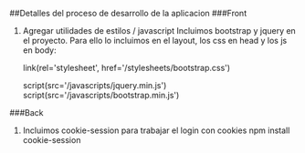 ##Detalles del proceso de desarrollo de la aplicacion
###Front
1. Agregar utilidades de estilos / javascript
Incluimos bootstrap y jquery en el proyecto. Para ello lo incluimos en el layout, los css en head y los js en body:

    link(rel='stylesheet', href='/stylesheets/bootstrap.css')

    script(src='/javascripts/jquery.min.js')
    script(src='/javascripts/bootstrap.min.js')

###Back
1. Incluimos cookie-session para trabajar el login con cookies
    npm install cookie-session
